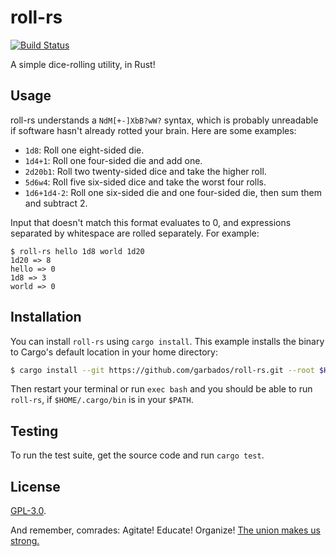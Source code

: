 # roll-rs

[![Build Status](https://travis-ci.org/garbados/roll-rs.svg?branch=master)](https://travis-ci.org/garbados/roll-rs)

A simple dice-rolling utility, in Rust!

## Usage

roll-rs understands a `NdM[+-]XbB?wW?` syntax, which is probably unreadable
if software hasn't already rotted your brain. Here are some examples:

- `1d8`: Roll one eight-sided die.
- `1d4+1`: Roll one four-sided die and add one.
- `2d20b1`: Roll two twenty-sided dice and take the higher roll.
- `5d6w4`: Roll five six-sided dice and take the worst four rolls.
- `1d6+1d4-2`: Roll one six-sided die and one four-sided die, then sum them and
  subtract 2.

Input that doesn't match this format evaluates to 0, and expressions separated
by whitespace are rolled separately. For example:

```
$ roll-rs hello 1d8 world 1d20
1d20 => 8
hello => 0
1d8 => 3
world => 0
```

## Installation

You can install `roll-rs` using `cargo install`. This example installs the
binary to Cargo's default location in your home directory:

```bash
$ cargo install --git https://github.com/garbados/roll-rs.git --root $HOME/.cargo
```

Then restart your terminal or run `exec bash` and you should be able to run
`roll-rs`, if `$HOME/.cargo/bin` is in your `$PATH`.

## Testing

To run the test suite, get the source code and run `cargo test`.

## License

[GPL-3.0](https://opensource.org/licenses/GPL-3.0).

And remember, comrades:
Agitate! Educate! Organize!
[The union makes us strong.](https://www.youtube.com/watch?v=RKhwitXvVj8)
